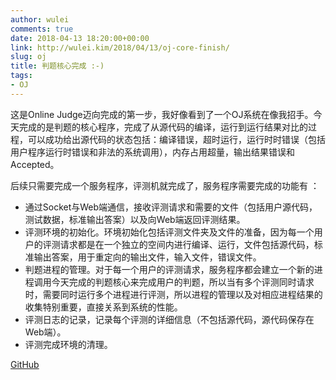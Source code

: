 ```yaml
---
author: wulei
comments: true
date: 2018-04-13 18:20:00+00:00
link: http://wulei.kim/2018/04/13/oj-core-finish/
slug: oj
title: 判题核心完成 :-)
tags:
- OJ
---
```


这是Online Judge迈向完成的第一步，我好像看到了一个OJ系统在像我招手。今天完成的是判题的核心程序，完成了从源代码的编译，运行到运行结果对比的过程，可以成功给出源代码的状态包括：编译错误，超时运行，运行时时错误（包括用户程序运行时错误和非法的系统调用），内存占用超量，输出结果错误和Accepted。

后续只需要完成一个服务程序，评测机就完成了，服务程序需要完成的功能有 ：

+ 通过Socket与Web端通信，接收评测请求和需要的文件（包括用户源代码，测试数据，标准输出答案）以及向Web端返回评测结果。
+ 评测环境的初始化。环境初始化包括评测文件夹及文件的准备，因为每一个用户的评测请求都是在一个独立的空间内进行编译、运行，文件包括源代码，标准输出答案，用于重定向的输出文件，输入文件，错误文件。
+ 判题进程的管理。对于每一个用户的评测请求，服务程序都会建立一个新的进程调用今天完成的判题核心来完成用户的判题，所以当有多个评测同时请求时，需要同时运行多个进程进行评测，所以进程的管理以及对相应进程结果的收集特别重要，直接关系到系统的性能。
+ 评测日志的记录，记录每个评测的详细信息（不包括源代码，源代码保存在Web端）。
+ 评测完成环境的清理。

[GitHub](https://github.com/wuleiaty/online-judge)

